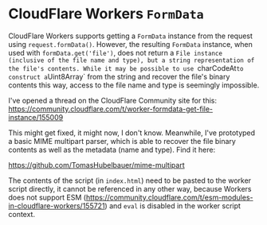 # CloudFlare Workers `FormData`

CloudFlare Workers supports getting a `FormData` instance from the request using
`request.formData()`. However, the resulting `FormData` instance, when used with
`formData.get('file')`, does not return a `File instance (inclusive of the file
name and type), but a string representation of the file's contents. While it may
be possible to use `charCodeAt` to construct a `Uint8Array` from the string and
recover the file's binary contents this way, access to the file name and type is
seemingly impossible.

I've opened a thread on the CloudFlare Community site for this:
https://community.cloudflare.com/t/worker-formdata-get-file-instance/155009

This might get fixed, it might now, I don't know. Meanwhile, I've prototyped a
basic MIME multipart parser, which is able to recover the file binary contents as
well as the metadata (name and type). Find it here:

https://github.com/TomasHubelbauer/mime-multipart

The contents of the script (in `index.html`) need to be pasted to the worker script
directly, it cannot be referenced in any other way, because Workers does not support
ESM (https://community.cloudflare.com/t/esm-modules-in-cloudflare-workers/155721)
and `eval` is disabled in the worker script context.
